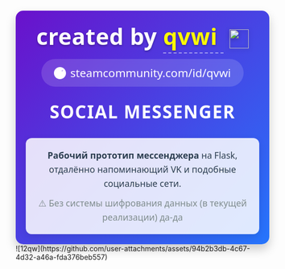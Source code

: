 <div align="center" style="font-family: 'Segoe UI', Tahoma, Geneva, Verdana, sans-serif; padding: 20px; background: linear-gradient(135deg, #6a11cb 0%, #2575fc 100%); border-radius: 15px; box-shadow: 0 10px 20px rgba(0,0,0,0.2);">
  <h1 style="font-size: 2.8rem; margin: 0; color: white; text-shadow: 0 2px 4px rgba(0,0,0,0.3); letter-spacing: 0.5px;">
    created by 
    <a href="https://https://github.com/SergoSektor/qvwi_messagos/" target="_blank" style="color: #fffc00; text-decoration: none; transition: all 0.3s ease; border-bottom: 2px dashed rgba(255,255,255,0.5); padding-bottom: 2px; font-weight: 600;">
      qvwi
    </a>
    <img src="https://github.com/blackcater/blackcater/raw/main/images/Hi.gif" height="38" style="vertical-align: middle; margin-left: 12px; filter: drop-shadow(0 2px 4px rgba(0,0,0,0.3));">
  </h1>
  
  <div style="margin-top: 15px; background: rgba(255,255,255,0.15); backdrop-filter: blur(5px); padding: 12px 25px; border-radius: 30px; display: inline-block;">
    <h3 style="margin: 0; font-size: 1.4rem; font-weight: 400; color: white;">
      <a href="https://steamcommunity.com/id/qvwi" target="_blank" style="color: white; text-decoration: none; display: flex; align-items: center; gap: 8px;">
        <svg width="24" height="24" viewBox="0 0 24 24" fill="none" xmlns="http://www.w3.org/2000/svg">
          <path d="M11.979 0C5.392 0 0 5.408 0 12C0 18.592 5.392 24 11.979 24C18.567 24 23.959 18.592 23.959 12C23.959 5.408 18.567 0 11.979 0ZM17.52 6.667C17.688 7.65 16.945 8.583 15.943 8.583C15.199 8.583 14.564 8.033 14.564 7.317C14.564 6.45 15.369 5.75 16.336 5.75C17.303 5.75 17.999 6.45 17.999 7.317H15.976C15.976 7.158 16.11 7.025 16.27 7.025C16.429 7.025 16.563 7.158 16.563 7.317C16.563 7.7 16.563 7.467 16.563 7.7C16.563 7.858 16.429 7.992 16.27 7.992C16.11 7.992 15.976 7.858 15.976 7.7V7.317H17.999C17.999 7.158 17.866 7.025 17.707 7.025C17.547 7.025 17.414 7.158 17.414 7.317C17.414 7.7 17.414 7.467 17.414 7.7C17.414 7.858 17.28 7.992 17.121 7.992C16.961 7.992 16.828 7.858 16.828 7.7V7.317H15.976C15.976 7.158 15.842 7.025 15.683 7.025C15.523 7.025 15.39 7.158 15.39 7.317C15.39 7.7 15.39 7.467 15.39 7.7C15.39 7.858 15.256 7.992 15.097 7.992C14.937 7.992 14.804 7.858 14.804 7.7V7.317H17.414C17.414 6.45 16.609 5.75 15.642 5.75C14.675 5.75 13.87 6.45 13.87 7.317C13.87 8.033 14.505 8.583 15.249 8.583C16.251 8.583 16.994 7.65 16.826 6.667H17.52Z" fill="white"/>
          <path d="M9.804 8.5C7.7 8.5 6 10.2 6 12.3C6 14.4 7.7 16.1 9.804 16.1C11.907 16.1 13.607 14.4 13.607 12.3C13.607 10.2 11.907 8.5 9.804 8.5ZM9.804 14.6C8.5 14.6 7.4 13.5 7.4 12.3C7.4 11.1 8.5 10 9.804 10C11.107 10 12.207 11.1 12.207 12.3C12.207 13.5 11.107 14.6 9.804 14.6Z" fill="white"/>
          <path d="M17.2 13.2C17.2 14.3 16.3 15.2 15.2 15.2C14.1 15.2 13.2 14.3 13.2 13.2C13.2 12.1 14.1 11.2 15.2 11.2C16.3 11.2 17.2 12.1 17.2 13.2Z" fill="white"/>
        </svg>
        steamcommunity.com/id/qvwi
      </a>
    </h3>
  </div>

  <h2 style="font-size: 2.2rem; margin-top: 25px; color: white; font-weight: 600; text-transform: uppercase; letter-spacing: 1.5px;">
    Social Messenger
  </h2>
  
  <div style="max-width: 700px; margin: 20px auto 0; background: rgba(255,255,255,0.85); padding: 20px; border-radius: 12px; box-shadow: 0 5px 15px rgba(0,0,0,0.1);">
    <p style="margin: 0; color: #2c3e50; line-height: 1.6; font-size: 1.1rem;">
      <strong>Рабочий прототип мессенджера</strong> на Flask, отдалённо напоминающий VK и подобные социальные сети.
      <span style="display: block; margin-top: 10px; color: #7f8c8d;">
        ⚠️ Без системы шифрования данных (в текущей реализации) да-да
      </span>
    </p>
  </div>
</div>
![12qw](https://github.com/user-attachments/assets/94b2b3db-4c67-4d32-a46a-fda376beb557)
